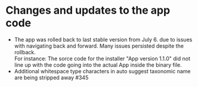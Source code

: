 # Changes and updates to the app code
- The app was rolled back to last stable version from July 6. due to issues with navigating back and forward. Many issues persisted despite the rollback.  
  For instance: The sorce code for the installer "App version 1.1.0" did not line up with the code going into the actual App inside the binary file.   
- Additional whitespace type characters in auto suggest taxonomic name are being stripped away #345
